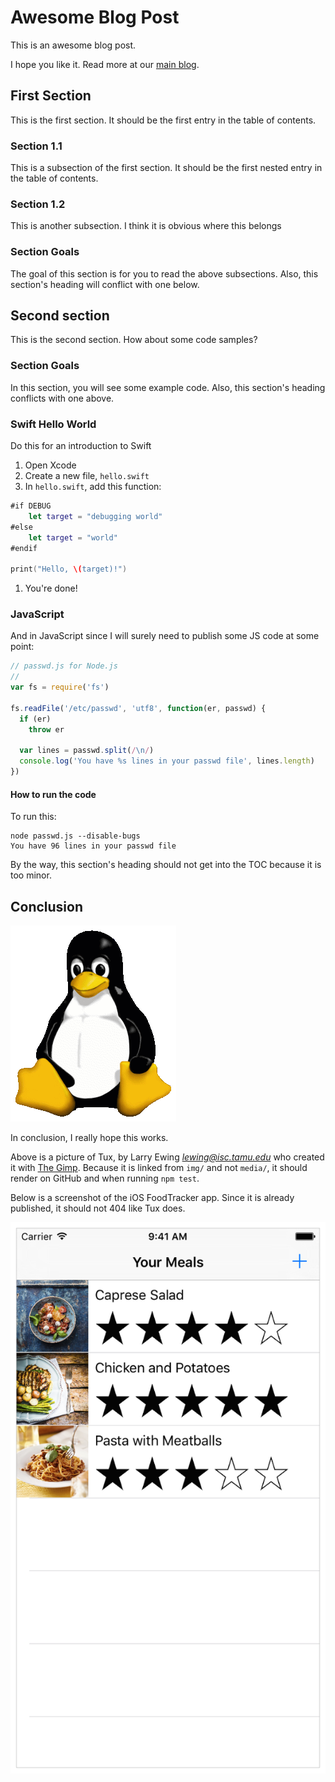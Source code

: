 # Awesome Blog Post

This is an awesome blog post.

I hope you like it. Read more at our [main blog][cds-blog].

## First Section

This is the first section. It should be the first entry in the table of contents.

### Section 1.1

This is a subsection of the first section. It should be the first nested entry in the table of contents.

### Section 1.2

This is another subsection. I think it is obvious where this belongs

### Section Goals

The goal of this section is for you to read the above subsections. Also, this section's heading will conflict with one below.

## Second section

This is the second section. How about some code samples?

### Section Goals

In this section, you will see some example code. Also, this section's heading conflicts with one above.

### Swift Hello World

Do this for an introduction to Swift

1. Open Xcode
1. Create a new file, `hello.swift`
1. In `hello.swift`, add this function:
  ``` swift
  #if DEBUG
      let target = "debugging world"
  #else
      let target = "world"
  #endif

  print("Hello, \(target)!")
  ```
1. You're done!

### JavaScript

And in JavaScript since I will surely need to publish some JS code at some point:

``` js
// passwd.js for Node.js
//
var fs = require('fs')

fs.readFile('/etc/passwd', 'utf8', function(er, passwd) {
  if (er)
    throw er

  var lines = passwd.split(/\n/)
  console.log('You have %s lines in your passwd file', lines.length)
})
```

#### How to run the code

To run this:

    node passwd.js --disable-bugs
    You have 96 lines in your passwd file

By the way, this section's heading should not get into the TOC because it is too minor.

## Conclusion

![Tux Penguin alt text](img/Tux.png)

In conclusion, I really hope this works.

Above is a picture of Tux, by Larry Ewing *<lewing@isc.tamu.edu>* who created it with [The Gimp][gimp]. Because it is linked from `img/` and not `media/`, it should render on GitHub and when running `npm test`.

Below is a screenshot of the iOS FoodTracker app. Since it is already published, it should not 404 like Tux does.

![The FoodTracker main screen](media/FoodTracker.png)


[END]: ----------------------------------------

[cds-blog]: https://developer.ibm.com/clouddataservices/blog/
[gimp]: https://www.gimp.org/
